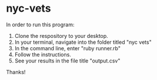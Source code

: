 # nyc-vets

In order to run this program:

  1. Clone the respository to your desktop.
  2. In your terminal, navigate into the folder titled "nyc vets"
  3. In the command line, enter "ruby runner.rb"
  4. Follow the instructions.
  5. See your results in the file title "output.csv"

Thanks!